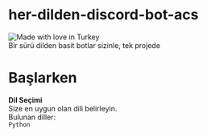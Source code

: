 # her-dilden-discord-bot-acs
![Made with love in Turkey](https://madewithlove.now.sh/tr?heart=true&colorA=%23e22400&colorB=%23ff4015&template=for-the-badge)<br />
Bir sürü dilden basit botlar sizinle, tek projede
<br />
# Başlarken
**Dil Seçimi**<br />
Size en uygun olan dili belirleyin.<br />
Bulunan diller:<br />
`Python`<br />
